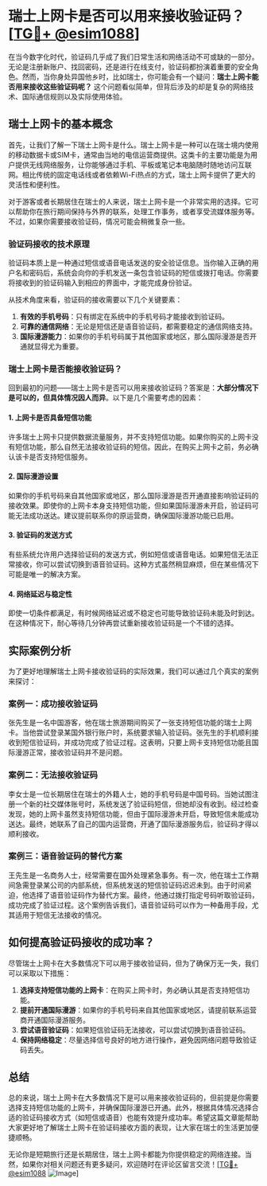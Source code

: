 # 瑞士上网卡是否可以用来接收验证码？[[TG💪+ @esim1088](https://t.me/s/esim1088)]

在当今数字化时代，验证码几乎成了我们日常生活和网络活动不可或缺的一部分。无论是注册新账户、找回密码，还是进行在线支付，验证码都扮演着重要的安全角色。然而，当你身处异国他乡时，比如瑞士，你可能会有一个疑问：**瑞士上网卡能否用来接收这些验证码呢？** 这个问题看似简单，但背后涉及的却是复杂的网络技术、国际通信规则以及实际使用体验。

## 瑞士上网卡的基本概念

首先，让我们了解一下瑞士上网卡是什么。瑞士上网卡是一种可以在瑞士境内使用的移动数据卡或SIM卡，通常由当地的电信运营商提供。这类卡的主要功能是为用户提供无线网络服务，让你能够通过手机、平板或笔记本电脑随时随地访问互联网。相比传统的固定电话线或者依赖Wi-Fi热点的方式，瑞士上网卡提供了更大的灵活性和便利性。

对于游客或者长期居住在瑞士的人来说，瑞士上网卡是一个非常实用的选择。它可以帮助你在旅行期间保持与外界的联系，处理工作事务，或者享受流媒体服务等。不过，如果你需要接收验证码，情况可能会稍微复杂一些。

### 验证码接收的技术原理

验证码本质上是一种通过短信或语音电话发送的安全验证信息。当你输入正确的用户名和密码后，系统会向你的手机发送一条包含验证码的短信或拨打电话。你需要将接收到的验证码输入到相应的界面中，才能完成身份验证。

从技术角度来看，验证码的接收需要以下几个关键要素：
1. **有效的手机号码**：只有绑定在系统中的手机号码才能接收到验证码。
2. **可靠的通信网络**：无论是短信还是语音验证码，都需要稳定的通信网络支持。
3. **国际漫游能力**：如果你的手机号码属于其他国家或地区，那么国际漫游是否开通就显得尤为重要。

### 瑞士上网卡是否能接收验证码？

回到最初的问题——瑞士上网卡是否可以用来接收验证码？答案是：**大部分情况下是可以的，但具体情况因人而异**。以下是几个需要考虑的因素：

#### 1. 上网卡是否具备短信功能

许多瑞士上网卡只提供数据流量服务，并不支持短信功能。如果你购买的上网卡没有短信功能，那么自然无法接收验证码的短信。因此，在购买上网卡之前，务必确认该卡是否支持短信服务。

#### 2. 国际漫游设置

如果你的手机号码来自其他国家或地区，那么国际漫游是否开通直接影响验证码的接收效果。即使你的上网卡本身支持短信功能，但如果国际漫游未开启，验证码可能无法成功送达。建议提前联系你的原运营商，确保国际漫游功能已启用。

#### 3. 验证码的发送方式

有些系统允许用户选择验证码的发送方式，例如短信或语音电话。如果短信无法正常接收，你可以尝试切换到语音验证码。这种方式虽然稍显麻烦，但在某些情况下可能是唯一的解决方案。

#### 4. 网络延迟与稳定性

即使一切条件都满足，有时候网络延迟或不稳定也可能导致验证码未能及时到达。在这种情况下，耐心等待几分钟再尝试重新接收验证码是一个不错的选择。

## 实际案例分析

为了更好地理解瑞士上网卡接收验证码的实际效果，我们可以通过几个真实的案例来探讨：

### 案例一：成功接收验证码

张先生是一名中国游客，他在瑞士旅游期间购买了一张支持短信功能的瑞士上网卡。当他尝试登录某国外银行账户时，系统要求输入验证码。张先生的手机顺利接收到短信验证码，并成功完成了验证过程。这表明，只要上网卡支持短信功能且国际漫游正常，接收验证码并不是问题。

### 案例二：无法接收验证码

李女士是一位长期居住在瑞士的外籍人士，她的手机号码是中国号码。当她试图注册一个新的社交媒体账号时，系统发送了验证码短信，但她却没有收到。经过检查发现，她的上网卡虽然支持短信功能，但由于国际漫游未开启，导致短信未能成功送达。最终，她联系了自己的国内运营商，开通了国际漫游服务后，验证码才得以顺利接收。

### 案例三：语音验证码的替代方案

王先生是一名商务人士，经常需要在国外处理紧急事务。有一次，他在瑞士工作期间急需登录某公司的内部系统，但系统发送的短信验证码迟迟未到。由于时间紧迫，他选择了语音验证码作为替代方案。最终，他通过拨打指定号码听取验证码，成功完成了验证过程。这个案例告诉我们，语音验证码可以作为一种备用手段，尤其适用于短信无法接收的情况。

## 如何提高验证码接收的成功率？

尽管瑞士上网卡在大多数情况下可以用于接收验证码，但为了确保万无一失，我们可以采取以下措施：

1. **选择支持短信功能的上网卡**：在购买上网卡时，务必确认其是否支持短信功能。
2. **提前开通国际漫游**：如果你的手机号码来自其他国家或地区，请提前联系运营商开通国际漫游服务。
3. **尝试语音验证码**：如果短信验证码无法接收，可以尝试切换到语音验证码。
4. **保持网络稳定**：尽量选择信号良好的地方进行操作，避免因网络问题导致验证码丢失。

## 总结

总的来说，瑞士上网卡在大多数情况下是可以用来接收验证码的，但前提是你需要选择支持短信功能的上网卡，并确保国际漫游已开通。此外，根据具体情况选择合适的验证码接收方式（如短信或语音）也能有效提升成功率。希望这篇文章能帮助大家更好地了解瑞士上网卡在验证码接收方面的表现，让大家在瑞士的生活更加便捷顺畅。

无论你是短期旅行还是长期居住，瑞士上网卡都能为你提供稳定的网络连接。当然，如果你对相关问题还有更多疑问，欢迎随时在评论区留言交流！[[TG💪+ @esim1088](https://t.me/s/esim1088) ![Image](https://i.postimg.cc/4NQfJmqS/Snipaste-2025-05-13-00-14-12.png)]